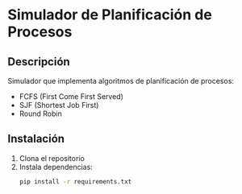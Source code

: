 # Simulador de Planificación de Procesos

## Descripción
Simulador que implementa algoritmos de planificación de procesos:
- FCFS (First Come First Served)
- SJF (Shortest Job First)
- Round Robin

## Instalación
1. Clona el repositorio
2. Instala dependencias:
   ```bash
   pip install -r requirements.txt